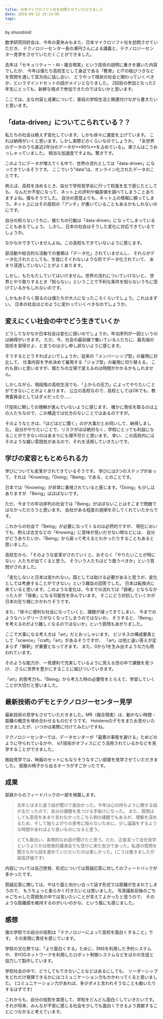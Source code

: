 ```yaml
---
title: 日本マイクロソフト社を訪問させていただきました
date: 2019-09-12 19:24:05
tags:
---
```


by shundroid

数学研究同好会は、今年の夏休みもまた、日本マイクロソフト社を訪問させていただき、
テクノロジーセンター長の澤円さんによる講義と、テクノロジーセンター見学をさせていただくことができました。

去年は「セキュリティー・AI・複合現実」という技術の説明に重きを置いた内容でしたが、
今年は僕たち高校生として身近である「教育」とITの結びつきなどを質問を通して双方向に話し合い、
どうやって現状の社会と関わっていくべきか、というマインドセットの話がメインとなりました。
2回目の参加となった2年生にとっても、新鮮な視点で参加できたのではないかと思います。

ここでは、主な内容と成果について、普段の学校生活と関連付けながら書きたいと思います。

## 「data-driven」についてこられている？？

私たちの社会は絶えず変化しています。しかも徐々に速度を上げています。
これは納得がいくと思います。しかし実際どのくらいなのでしょうか。
「全世界のデータのうち直近2年分のデータが**90%**を占めている」。澤さんはこうおっしゃっていました。
相当な加速度ですよね。驚きです。

このようにデータが増えてくる中で、世界の流れとしては「data-driven」になってきているそうです。
ここでいう"data"は、オンライン化されたデータのことです。

例えば、高校を決めるとき、自分で学校見学会に行って校風を生で感じたとしても、
なんだか不安になって、ネット上の評判や偏差値を調べてしまうことありますよね。僕もそうでした。
自分の感覚よりも、ネット上の情報に頼ってしまう。ネット上にはその高校の「アンチ」が書いていることもあるかもしれないのにです。

自分の知らないうちに、僕たちの行動は「data-driven」になってしまっていることもあるでしょう。
しかし、日本の社会はそうした変化に対応できているでしょうか。

なかなかできていませんよね。この高校もできていないように感じます。

部活動や総合的な活動での書類は「データ化」されていませんし、
それらがデータ化されたとしても、生徒にそぐわないような形でデータ化されていて、
あまり浸透していないことがよくあります。

しかし、もたもたしていてはいけません。世界の流れについていけないと、
世界とやり取りするとき「知らない」ということで不利な条件を知らないうちに受けているかもしれないのです。

しかもおそらく困るのは僕たちが大人になったころくらいでしょう。これはまずい。
日本の社会はどのように変わっていくべきなのでしょうか。

## 変えにくい社会の中でどう生きていくか

どうしてなかなか日本社会は変化に弱いのでしょうか。年功序列が一因というのは納得がいきます。
ただ、今、社会の最前線で働いている人たちに、最先端の技術を習得せよ、と言うのは少し申し訳ないように感じます。

そうするとどうすればよいでしょうか。従来の「メンバーシップ型」の雇用に対比して、
仕事内容を予め決めて雇用する「ジョブ型」の雇用に切り替える。
これも良いと思いますが、僕たちの立場で変えるのは時間がかかるかもしれません。

しかしながら、現段階の高校生活でも、「上からの圧力」によってやりたいことができないことがよくあります。
公立の高校なので、高校としてはOKでも、教育委員会としてはダメだったり……

IT技術に関しての理解が進んでいないように感じます。
確かに責任を取るのは上の人たちなので、この構造では仕方のないことではあるのですが。

そのようなときは、「ほどほどに聞く」のが大事だとお伺いして、納得しました。
自分がやりたいことで、リスクがほぼ絶対なく、学校にとっても利益になることができないのはあまりにも理不尽だと思います。
幸い、この高校内にはそのような緩い雰囲気があるので、それを活用していきたいです。

## 学びの変容ともとめられる力

学びについても変革がされてきているそうです。
学びには3つのステップがあって、それは「Knowing」「Doing」「Being」である、とのことです。

日本では「Knowing」が非常に重視されていると感じます。「Doing」も少しはありますが
「Being」はほぼないです。

ただ、今までの年功序列の社会では「Being」がほぼないことはそこまで問題ではなかっただろうと思います。
会社がある程度の道順を示してくれていたからです。

これからの社会で「Being」が必要になってくるのは必然的ですが、
現在においても、例えば古文などの「Knowing」に意味が見いだせない時などには、
自分がどうありたいか、「Being」から戻って考えるとわかったりすることもあると思いました。


高校生から、「そのような変革がされていくと、おそらく『やりたいことが特にない』人たちが出てくると思う。
そういう人たちはどう救うべきか」という質問がされました。

「変化しないと日本は変われない。国としては助ける必要があると思うが、変化としては考慮することができない」という趣旨の回答でした。
日本は転換点に来ていると思います。このような変化は、今までの流れでは「弱者」とならなかった人が
「弱者」になる可能性を孕んでいます。
そこにどう対抗していくかが日本の在り様にかかわりそうです。

また、「徐々に便利な社会になっていくと、課題が減ってきてしまい、
今までのようなハングリーさがなくなってしまうのではないか。
そうすると、『Being』を考えるのがより難しくなるのではないか」という質問もあがりました。

ここで大事になる考え方は「art」だとおっしゃいます。
ビジネスの構成要素として「science」「craft」「art」があるそうですが、
「art」は他と違い答えが定まらず「解釈」が重要となってきます。
また、0から1を生み出すような力も問われています。

そのような能力が、一見便利で充実しているように見える世の中で課題を見つけ、
さらに世界を豊かにすることに結びついていきます。

「art」的思考力も、「Being」から考えた時の必要性をとらえて、学習していくことが大切だと思いました。

## 最新技術のデモとテクノロジーセンター見学

最新技術の見学もさせていただきました。MR（複合現実）は、動かない時間・距離の概念を埋め合わせるものだそうです。
Hololensのデモをまたお見せいただきましたが、いつかは実際に付けてみたいですね。

テクノロジーセンターでは、データセンターが「最悪の事態を避ける」ためどのように守られているかや、
IoT技術がオフィスにどう活用されているかなどを見学することができました。

施設見学では、映画のセットにもなりそうなすごい部屋を見学させていただきました。
部屋の椅子から出るオーラがすごかったです。

## 成果

部員からのフィードバックの一部を掲載します。

> 去年とはまた違う話が聞けて面白かった。今年は心の持ちように関する話が主だったので、自分の課題を見つける手助けになった。
> また、質問はしても意見をあまり言わなかったこちら側の課題でもあるが、理解を深めるため、そして独りよがりの思考に陥らないために、少し議論をするような時間があればより良いものになると思う。

> とても面白い、実用的なお話が聞けたと思う。ただ、正直言って会社見学というよりかは啓発的講演会でも受けに来た気分であった。私達の質問を聞きながら話を進めていただいたのは楽しかった。(こうは書きましたが超高評価です)

内容については自己啓発、形式については質疑応答に対してのフィードバックが多かったです。

質疑応答に関しては、やはり面と向かい合って話す形式では距離が生まれてしまうので、
もうちょっと柔らかく行きたいとは思いました。
写真撮影前後のごちゃごちゃした雰囲気の中では言いたいことが言えてよかったと思うので、
そのような距離感を維持するのがいいのかな、という風にも感じました。


## 感想

僕の学校での自分の役割は「テクノロジーによって高校を面白くすること」です。
その実現に責任を感じています。

学校の文化祭では、「より面白くする」ために、SNSを利用した予約システムや、
BYODネットワークを利用したロボット制御システムなどをほかの生徒と協力して製作しています。

学校社会の中で、どうしてもできないことなどはあるにしても、
リーダーシップをどれだけ発揮できるかにはコミュニケーション力もかかわってくると思いました。
(コミュニケーション力があれば、多少ダメと言われそうなことも動いたりするはずです)

これからも、自分の役割を実感して、学校をどんどん面白くしていきたいです。
それが将来、みんなが不安に感じる社会を少しでも面白くできるよう貢献することにつながると考えています。
